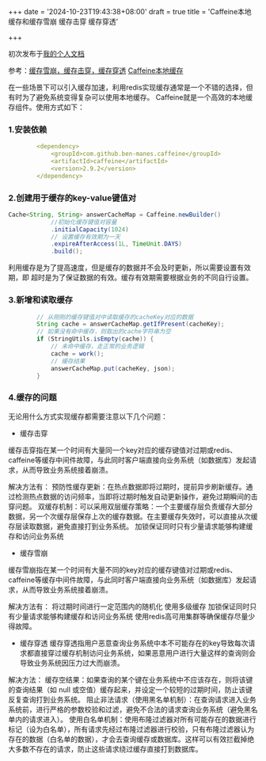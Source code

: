 +++
date = '2024-10-23T19:43:38+08:00'
draft = true
title = 'Caffeine本地缓存和缓存雪崩 缓存击穿 缓存穿透'

+++

初次发布于[我的个人文档](https://colablack.github.io/)

参考：[缓存雪崩，缓存击穿，缓存穿透](https://blog.csdn.net/weixin_43750212/article/details/143142982)
[Caffeine本地缓存](https://juejin.cn/post/7392105060899340299)

在一些场景下可以引入缓存加速，利用redis实现缓存通常是一个不错的选择，但有时为了避免系统变得复杂可以使用本地缓存。
Caffeine就是一个高效的本地缓存组件。使用方式如下：
### 1.安装依赖
```yaml
        <dependency>
            <groupId>com.github.ben-manes.caffeine</groupId>
            <artifactId>caffeine</artifactId>
            <version>2.9.2</version>
        </dependency>
```

### 2.创建用于缓存的key-value键值对
```java
Cache<String, String> answerCacheMap = Caffeine.newBuilder()
            //初始化缓存键值对容量
            .initialCapacity(1024)
            // 设置缓存有效期为一天
            .expireAfterAccess(1L, TimeUnit.DAYS)
            .build();
```
利用缓存是为了提高速度，但是缓存的数据并不会及时更新，所以需要设置有效期，即
超时是为了保证数据的有效。缓存有效期需要根据业务的不同自行设置。

### 3.新增和读取缓存
```java
        // 从刚刚的缓存键值对中读取缓存的cacheKey对应的数据
        String cache = answerCacheMap.getIfPresent(cacheKey);
        // 如果没有命中缓存，则取出的cache字符串为空
        if (StringUtils.isEmpty(cache)) {
            // 未命中缓存，走正常的业务逻辑
            cache = work();
            // 缓存结果
            answerCacheMap.put(cacheKey, json);
        }
```
### 4.缓存的问题
无论用什么方式实现缓存都需要注意以下几个问题：

- 缓存击穿

缓存击穿指在某一个时间有大量同一个key对应的缓存键值对过期或redis、caffeine等缓存中间件故障，与此同时客户端直接向业务系统（如数据库）发起请求，从而导致业务系统接着崩溃。

解决方法有：
预防性缓存更新：在热点数据即将过期时，提前异步刷新缓存。通过检测热点数据的访问频率，当即将过期时触发自动更新操作，避免过期瞬间的击穿问题。
双缓存机制：可以采用双层缓存策略：一个主要缓存层负责缓存大部分数据，另一个次缓存层保存上次的缓存数据。在主要缓存失效时，可以直接从次缓存层读取数据，避免直接打到业务系统。
加锁保证同时只有少量请求能够构建缓存和访问业务系统

- 缓存雪崩

缓存雪崩指在某一个时间有大量不同的key对应的缓存键值对过期或redis、caffeine等缓存中间件故障，与此同时客户端直接向业务系统（如数据库）发起请求，从而导致业务系统接着崩溃。

解决方法有：
将过期时间进行一定范围内的随机化
使用多级缓存
加锁保证同时只有少量请求能够构建缓存和访问业务系统
使用redis高可用集群等确保缓存尽量少得故障。

- 缓存穿透
缓存穿透指用户恶意查询业务系统中本不可能存在的key导致每次请求都直接穿过缓存机制访问业务系统，如果恶意用户进行大量这样的查询则会导致业务系统因压力过大而崩溃。

解决方法：
缓存空结果：如果查询的某个键在业务系统中不应该存在，则将该键的查询结果（如 null 或空值）缓存起来，并设定一个较短的过期时间，防止该键反复查询打到业务系统。
阻止非法请求（使用黑名单机制）：在查询请求进入业务系统前，进行严格的参数校验和过滤，避免不合法的请求查询业务系统（避免黑名单内的请求进入）。
使用白名单机制：使用布隆过滤器对所有可能存在的数据进行标记（设为白名单），所有请求先经过布隆过滤器进行校验，只有布隆过滤器认为存在的数据（白名单的数据），才会去查询缓存或数据库。这样可以有效拦截掉绝大多数不存在的请求，防止这些请求绕过缓存直接打到数据库。
